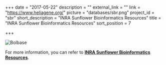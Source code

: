+++
date = "2017-05-22"
description = ""
external_link = ""
link = "https://www.heliagene.org/"
picture = "databases/sbr.png"
project_id = "sbr"
short_description = "INRA Sunflower Bioinformatics Resources"
title = "INRA Sunflower Bioinformatics Resources"
sort_position = 7

+++

![Bolbase](/img/databases/sbr.png)


For more information, you can refer to **[INRA Sunflower Bioinformatics Resources](https://www.heliagene.org/)**.

